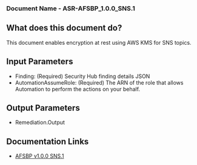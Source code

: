   ### Document Name - ASR-AFSBP_1.0.0_SNS.1

  ## What does this document do?
  This document enables encryption at rest using AWS KMS for SNS topics.

  ## Input Parameters
  * Finding: (Required) Security Hub finding details JSON
  * AutomationAssumeRole: (Required) The ARN of the role that allows Automation to perform the actions on your behalf.

  ## Output Parameters
  * Remediation.Output

  ## Documentation Links
  * [AFSBP v1.0.0 SNS.1](https://docs.aws.amazon.com/securityhub/latest/userguide/securityhub-standards-fsbp-controls.html#fsbp-sns-1)